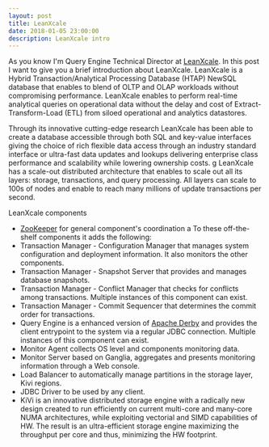 ```yaml
---
layout: post
title: LeanXcale
date: 2018-01-05 23:00:00
description: LeanXcale intro
---
```

 As you know I'm Query Engine Technical Director at [LeanXcale](http://www.leanxcale.com). In this post I want to give you a brief introduction
 about LeanXcale.
LeanXcale is a Hybrid Transaction/Analytical Processing Database (HTAP) NewSQL database that enables to blend of OLTP and OLAP workloads without compromising performance. LeanXcale enables to perform real-time analytical queries on operational data without the delay and cost of Extract-Transform-Load (ETL) from siloed operational and analytics datastores. 

Through its innovative cutting-edge research LeanXcale has been able to create a database accessible through both SQL and key-value interfaces giving the choice of rich flexible data access through an industry standard interface or ultra-fast data updates and lookups delivering enterprise class performance and scalability while lowering ownership costs.
g
LeanXcale has a scale-out distributed architecture that enables to scale out all its layers: storage, transactions, and query processing. All layers can scale to 100s of nodes and enable to reach many millions of update transactions per second. 

LeanXcale components

* [ZooKeeper](https://zookeeper.apache.org/) for general component's coordination a To these off-the-shelf components it  adds the following:
* Transaction Manager - Configuration Manager that manages system configuration and
          deployment information. It also monitors the other components.
* Transaction Manager - Snapshot Server that provides and manages database
          snapshots.
* Transaction Manager - Conflict Manager that checks for conflicts among
          transactions. Multiple instances of this component can exist.
* Transaction Manager - Commit Sequencer that determines the commit order for
          transactions.
* Query Engine is a enhanced version of [Apache Derby](https://db.apache.org/derby/) and provides the client entrypoint to the system via a regular JDBC connection. Multiple instances of this component can exist.
* Monitor Agent collects OS level and components monitoring data.
* Monitor Server based on Ganglia, aggregates and presents monitoring information
          through a Web console.
* Load Balancer to automatically manage partitions in the storage layer, Kivi
          regions. 
* JDBC Driver to be used by any client.
* KiVi is an innovative distributed storage engine with a radically new design created to run efficiently on current multi-core and many-core NUMA architectures, while exploiting vectorial and SIMD capabilities of HW. The result is an ultra-efficient storage engine maximizing the throughput per core and thus, minimizing the HW footprint.